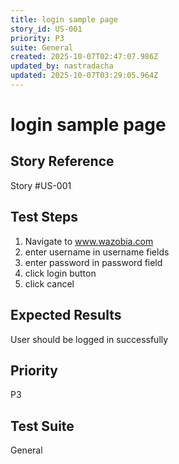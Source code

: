 ```yaml
---
title: login sample page
story_id: US-001
priority: P3
suite: General
created: 2025-10-07T02:47:07.986Z
updated_by: nastradacha
updated: 2025-10-07T03:29:05.964Z
---
```


# login sample page

## Story Reference
Story #US-001

## Test Steps
1. Navigate to www.wazobia.com 
2. enter username in username fields
3. enter password in password field
4. click login button
5. click cancel

## Expected Results
User should be logged in successfully

## Priority
P3

## Test Suite
General
